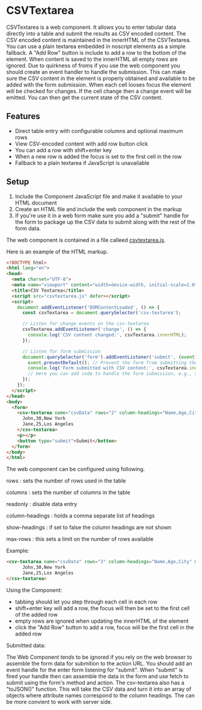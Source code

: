 
CSVTextarea
===========

CSVTextarea is a web component. It allows you to enter tabular data directly into a table and submit the results as CSV encoded content. The CSV encoded content is maintained in the innerHTML of the CSVTextarea. You can use a plain textarea embedded in noscript elements as a simple fallback. A "Add Row" button is include to add a row to the bottom of the element. When content is saved to the innerHTML all empty rows are ignored. Due to quirkness of froms if you use the web component you should create an event handler to handle the submission. This can make sure the CSV content in the element is properly obtained and available to be added with the form submission. When each cell looses focus the element will be checked for changes. If the cell change then a change event will be emitted. You can then get the current state of the CSV content.

Features
--------

- Direct table entry with configurable columns and optional maximum rows
- View CSV-encoded content with add row button click
- You can add a row with shift+enter key
- When a new row is added the focus is set to the first cell in the row
- Fallback to a plain textarea if JavaScript is unavailable

Setup
-----

1. Include the Component JavaScript file and make it available to your HTML document
2. Create an HTML file and include the web component in the markup
3. If you're use it in a web form make sure you add a "submit" handle for the form to package up the CSV data to submit along with the rest of the form data.

The web component is contained in a file calleed [csvtextarea.js](csvtextarea.js).

Here is an example of the HTML markup.

~~~html
<!DOCTYPE html>
<html lang="en">
<head>
  <meta charset="UTF-8">
  <meta name="viewport" content="width=device-width, initial-scale=1.0">
  <title>CSV Textarea</title>
  <script src="csvtextarea.js" defer></script>
  <script>
    document.addEventListener('DOMContentLoaded', () => {
      const csvTextarea = document.querySelector('csv-textarea');

      // Listen for change events on the csv-textarea
      csvTextarea.addEventListener('change', () => {
        console.log('CSV content changed:', csvTextarea.innerHTML);
      });

      // Listen for form submission
      document.querySelector('form').addEventListener('submit', (event) => {
        event.preventDefault(); // Prevent the form from submitting the traditional way
        console.log('Form submitted with CSV content:', csvTextarea.innerHTML);
        // Here you can add code to handle the form submission, e.g., send data to a server
      });
    });
  </script>
</head>
<body>
  <form>
    <csv-textarea name="csvData" rows="2" column-headings="Name,Age,City">
      John,30,New York
      Jane,25,Los Angeles
    </csv-textarea>
    <p></p>
    <button type="submit">Submit</button>
  </form>
</body>
</html>
~~~

The web component can be configured using following.

rows
: sets the number of rows used in the table

columns
: sets the number of columns in the table

readonly
: disable data entry

column-headings
: holds a comma separate list of headings

show-headings
: if set to false the column headings are not shown

max-rows
: this sets a limit on the number of rows available

Example:

~~~html
<csv-textarea name="csvData" rows="3" column-headings="Name,Age,City" max-rows="5">
      John,30,New York
      Jane,25,Los Angeles
</csv-textarea>
~~~

Using the Component:

- tabbing should let you step through each cell in each row
- shift+enter key will add a row, the focus will then be set to the first cell of the added row
- empty rows are ignored when updating the innerHTML of the element
- click the "Add Row" button to add a row, focus will be the first cell in the added row

Submitted data:

The Web Component tends to be ignored if you rely on the web browser to assemble the form data for submition to the action URL.  You should add an event handle for the enter form listening for "submit".  When "submit" is fired your handle then can assemble the data in the form and use fetch to submit using the form's method and action.  The csv-textarea also has a "toJSON()" function. This will take the CSV data and turn it into an array of objects where attribute names correspond to the column headings. The can be more convient to work with server side.
